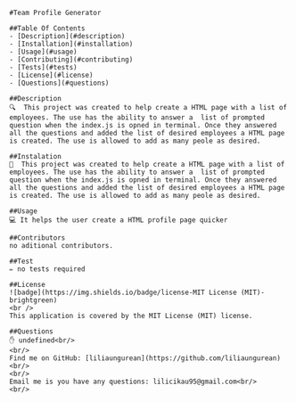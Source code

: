 
    #Team Profile Generator

    ##Table Of Contents
    - [Description](#description)
    - [Installation](#installation)
    - [Usage](#usage)
    - [Contributing](#contributing)
    - [Tests](#tests)
    - [License](#license)
    - [Questions](#questions)
    
    ##Description
    🔍  This project was created to help create a HTML page with a list of employees. The use has the ability to answer a  list of prompted question when the index.js is opned in terminal. Once they answered all the questions and added the list of desired employees a HTML page is created. The use is allowed to add as many peole as desired.

    ##Instalation
    💾  This project was created to help create a HTML page with a list of employees. The use has the ability to answer a  list of prompted question when the index.js is opned in terminal. Once they answered all the questions and added the list of desired employees a HTML page is created. The use is allowed to add as many peole as desired.

    ##Usage
    💻 It helps the user create a HTML profile page quicker

    ##Contributors
    no aditional contributors.

    ##Test
    ✏️ no tests required

    ##License
    ![badge](https://img.shields.io/badge/license-MIT License (MIT)-brightgreen)
    <br />
    This application is covered by the MIT License (MIT) license. 

    ##Questions
    ✋ undefined<br/>
    <br/>
    Find me on GitHub: [liliaungurean](https://github.com/liliaungurean) <br/>
    <br/>
    Email me is you have any questions: lilicikau95@gmail.com<br/>
    <br/>
    